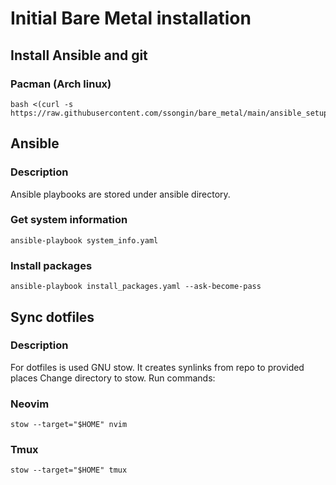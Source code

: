 # Initial Bare Metal installation

## Install Ansible and git

### Pacman (Arch linux)

```console
bash <(curl -s https://raw.githubusercontent.com/ssongin/bare_metal/main/ansible_setup/pacman.sh)
```

## Ansible

### Description

Ansible playbooks are stored under ansible directory. 

### Get system information

```console
ansible-playbook system_info.yaml
```

### Install packages

```console
ansible-playbook install_packages.yaml --ask-become-pass
```

## Sync dotfiles

### Description
For dotfiles is used GNU stow. It creates synlinks from repo to provided places
Change directory to stow. Run commands:

### Neovim

```console
stow --target="$HOME" nvim
```

### Tmux

```console
stow --target="$HOME" tmux
```

